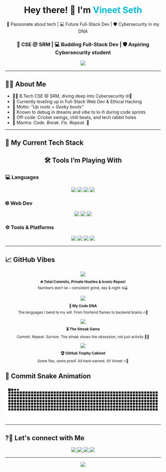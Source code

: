 <h1 align="center">Hey there! 👋 I'm <span style="color:#00bcd4;">Vineet Seth</span></h1>

<p align="center">
  🧠 Passionate about tech | 💻 Future Full-Stack Dev | 🛡️ Cybersecurity in my DNA  
</p>

<h3 align="center">🚀 CSE @ SRM | 💻 Budding Full-Stack Dev | 🛡️ Aspiring Cybersecurity student</h3>

<p align="center">
  <img src="https://media.giphy.com/media/du3J3cXyzhj75IOgvA/giphy.gif" width="200" />
</p>

---

## 👨‍💻 About Me

- 🧑‍🎓 B.Tech CSE @ SRM, diving deep into Cybersecurity 🌐🔐  
- 🌱 Currently leveling up in Full-Stack Web Dev & Ethical Hacking  
- 👟 Motto: *"Up roots + Geeky boots"*  
- 🧠 Known to debug in dreams and vibe to lo-fi during code sprints  
- 🏏 Off-code: Cricket swings, chill beats, and tech rabbit holes  
- 🔁 Mantra: *Code. Break. Fix. Repeat.* 🔁

---

## 🚀 My Current Tech Stack

<h2 align="center">🛠️ Tools I’m Playing With</h2>

### 💻 Languages
<p align="center">
  <img src="https://img.shields.io/badge/C++-%2300599C?style=for-the-badge&logo=c%2B%2B&logoColor=white"/>
  <img src="https://img.shields.io/badge/C-%23A8B9CC?style=for-the-badge&logo=c&logoColor=white"/>
  <img src="https://img.shields.io/badge/Java-%23ED8B00?style=for-the-badge&logo=java&logoColor=white"/>
  <img src="https://img.shields.io/badge/Python-%233776AB?style=for-the-badge&logo=python&logoColor=white"/>
</p>

### 🌐 Web Dev
<p align="center">
  <img src="https://img.shields.io/badge/HTML5-%23E34F26?style=for-the-badge&logo=html5&logoColor=white"/>
  <img src="https://img.shields.io/badge/CSS3-%231572B6?style=for-the-badge&logo=css3&logoColor=white"/>
  <img src="https://img.shields.io/badge/JavaScript-%23F7DF1E?style=for-the-badge&logo=javascript&logoColor=black"/>
</p>

### ⚙️ Tools & Platforms
<p align="center">
  <img src="https://img.shields.io/badge/VS%20Code-%23007ACC?style=for-the-badge&logo=visualstudiocode&logoColor=white"/>
  <img src="https://img.shields.io/badge/Git-%23F05032?style=for-the-badge&logo=git&logoColor=white"/>
  <img src="https://img.shields.io/badge/GitHub-%23181717?style=for-the-badge&logo=github&logoColor=white"/>
  <img src="https://img.shields.io/badge/Windows-%230078D6?style=for-the-badge&logo=windows&logoColor=white"/>
</p>

---

## 📈 GitHub Vibes

<p align="center"> <img src="https://github-readme-stats.vercel.app/api?username=Vineet2511SRM&show_icons=true&theme=dracula&count_private=true&cache_seconds=1800" height="200"/> <br><sub><strong>🔥 Total Commits, Private Hustles & Iconic Repos!</strong><br>Numbers don’t lie – consistent grind, day & night ☕💻</sub> </p> <p align="center"><img src= "https://github-readme-stats.vercel.app/api/top-langs/?username=Vineet2511SRM&layout=compact&theme=dracula&cache_seconds=60" height = 250 />
 <br><sub><strong>🧠 My Code DNA</strong><br>The languages I bend to my will. From frontend flames to backend brains 🔥🧠</sub> </p> <p align="center"> <img src="https://github-readme-streak-stats.herokuapp.com/?user=Vineet2511SRM&theme=dracula" /> <br><sub><strong>⏳ The Streak Game</strong><br>Commit. Repeat. Survive. The streak shows the obsession, not just activity 😤🚀</sub> </p> <p align="center"> <img src="https://github-profile-trophy.vercel.app/?username=Vineet2511SRM&theme=dracula&no-frame=true&row=2&column=4" /> <br><sub><strong>🏆 GitHub Trophy Cabinet</strong><br>Some flex, some proof. All hard-earned. All Vineet 🔥👑</sub> </p>

## 🐍 Commit Snake Animation

![GitHub Snake](https://raw.githubusercontent.com/Vineet2511SRM/Vineet2511SRM/output/github-contribution-grid-snake.svg)


---

## ?🤗 Let's connect with Me

<p align="center">
  <a href="mailto:emperorvineet7@gmail.com">
    <img src="https://img.shields.io/badge/Email-D14836?style=for-the-badge&logo=gmail&logoColor=white"/>
  </a>
  <a href="https://github.com/Vineet2511SRM">
    <img src="https://img.shields.io/badge/GitHub-181717?style=for-the-badge&logo=github"/>
  </a>
  <a href="https://www.linkedin.com/in/vineet-seth-92a09532b/">
    <img src="https://img.shields.io/badge/LinkedIn-0A66C2?style=for-the-badge&logo=linkedin&logoColor=white"/>
  </a>
  <a href="https://www.instagram.com/vineet__seth/">
    <img src="https://img.shields.io/badge/Instagram-E4405F?style=for-the-badge&logo=instagram&logoColor=white"/>
  </a>
</p>

---

<p align="center">
  <img src="https://readme-typing-svg.herokuapp.com?font=JetBrains+Mono&color=FF0099&size=24&center=true&vCenter=true&width=600&lines=Full-Stack+Dev+Loading...;Cybersecurity+Curious+%F0%9F%94%90;Code.+Break.+Fix.+Repeat.;Git+Push+-u+Origin+Dreams;Built+Different+%F0%9F%94%A5" />
</p>
